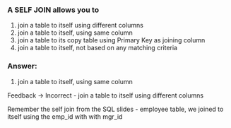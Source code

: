 ### A SELF JOIN allows you to

1. join a table to itself using different columns
1. join a table to itself, using same column
1. join a table to its copy table using Primary Key as joining column
1. join a table to itself, not based on any matching criteria

### Answer:

1. join a table to itself, using same column

Feedback -> Incorrect - join a table to itself using different columns

Remember the self join from the SQL slides - employee table, we joined to itself using the emp_id with with mgr_id
